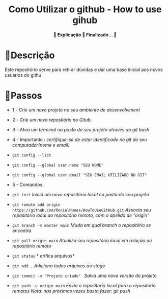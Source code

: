  
<h1 align="center">
  Como Utilizar o github - How to use gihub
</h1>


<h4 align="center">
  🚧  Explicação 🚀 Finalizado...  🚧
</h4>

<h1>
   🚀Descrição
</h1>
<p>
 Este repositório serve para retirar dúvidas e dar uma base inicial aos novos usuários do githu
</p>
 
<h1>
    🎯Passos
</h1>


* 1 - *Crie um novo projeto no seu ambiente de desenvolviment*



* 2 - *Crie um novo repositório no Gitub.*


* 3 - *Abra um terminal na pasta do seu projeto através do git bash*


* 4 - Importante : *certifique-se de estar identificado no git do seu computador(nome e email)* 
 * `git config --list`
 * `git config --global user.name "SEU NOME"`
 * `git config --global user.email "SEU EMAIL UTILIZADO NO GIT"`

* 5 - Comandos: 
 * `git init` *Inicia um novo repositório local na pasta do seu projeto*
 * `git remote add origin https://github.com/RonielNunes/HowToUseGitHub.git` *Associa seu repositório  local ao repositório remoto, com o apelido de "origin"*
 * `git branch -m master main` *Muda em qual branch o repositório se encontra*
 * `git pull origin main` *Atualiza seu repositório local em relação ao repositório remoto*
 * `git status` * erifica arquivos*
 * `git add .` *Adiciona todos arquivos ao stage*
 *  `git commit -m "Projeto criado" ` *Salva uma nova versão do projeto*
 *  `git push -u origin main` *Envia o repositório local para o repositório remotos Nota: nas próximas vezes basta fazer: git push*

